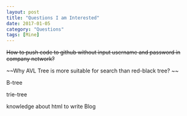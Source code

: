 ```yaml
---
layout: post
title: "Questions I am Interested"
date: 2017-01-05
category: "Questions"
tags: [Mine]
---
```


~~How to push code to github without input username and password in company network?~~

~~Why AVL Tree is more suitable for search than red-black tree? ~~

B-tree

trie-tree

knowledge about html to write Blog
